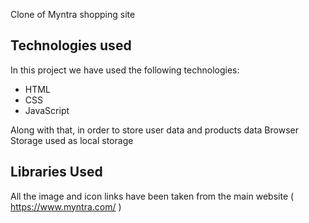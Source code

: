 
Clone of Myntra shopping site

## Technologies used

In this project we have used the following technologies:

- HTML
- CSS
- JavaScript

Along with that, in order to store user data and products data Browser Storage used as local storage

## Libraries Used

All the image and icon links have been taken from the main website ( https://www.myntra.com/ )





  
